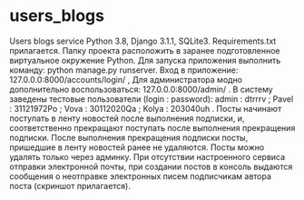 # users_blogs
 Users blogs service
Python 3.8, Django 3.1.1, SQLite3.
Requirements.txt прилагается.
Папку проекта расположить в заранее подготовленное виртуальное окружение Python.
Для запуска приложения выполнить команду:
python manage.py runserver.
Вход в приложение:
127.0.0.0:8000/accounts/login/ ,
Для администратора модно дополнительно воспользоваться:
127.0.0.0:8000/admin/ .
В систему заведены тестовые пользователи (login : password):
admin : dtrrrv ;
Pavel : 31121972Po ;
Vova : 30112020Qa ;
Kolya : 203040uh .
Посты начинают поступать в ленту новостей после выполнения подписки, и, соответственно
прекращают поступать после выполнения прекращения подписки.
После выполнения прекращения подписки посты, пришедшие в ленту новостей ранее не удаляются.
Посты можно удалять только через админку.
При отсутствии настроенного сервиса отправки электронной почты, при создании постов в консоль 
выдаются сообщения о неотправке электронных писем подписчикам автора поста (скриншот прилагается).
